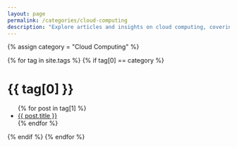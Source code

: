 ```yaml
---
layout: page
permalink: /categories/cloud-computing
description: "Explore articles and insights on cloud computing, covering key topics and resources to expand your knowledge and interests."
---
```


{% assign category = "Cloud Computing" %}

{% for tag in site.tags %}
{% if tag[0] == category %}
  <h1>{{ tag[0] }}</h1>
  <ul>
    {% for post in tag[1] %}
      <li><a href="{{ post.url }}">{{ post.title }}</a></li>
    {% endfor %}
  </ul>
{% endif %}
{% endfor %}